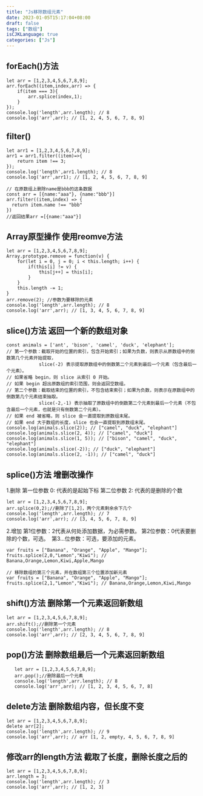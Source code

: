 ```yaml
---
title: "Js移除数组元素"
date: 2023-01-05T15:17:04+08:00
draft: false
tags: ["数组"]
isCJKLanguage: true
categories: ["Js"]
---
```


## forEach()方法
```shell 
let arr = [1,2,3,4,5,6,7,8,9];
arr.forEach((item,index,arr) => {
	if(item === 3){
   		arr.splice(index,1);
	}
});
console.log('length',arr.length); // 8
console.log('arr',arr); // [1, 2, 4, 5, 6, 7, 8, 9]

```

## filter()
```shell script
let arr1 = [1,2,3,4,5,6,7,8,9];
arr1 = arr1.filter((item)=>{
    return item !== 3;
});
console.log('length',arr1.length); // 8
console.log('arr',arr1); // [1, 2, 4, 5, 6, 7, 8, 9] 

// 在原数组上删除name是bbb的这条数据
const arr = [{name:"aaa"}, {name:"bbb"}]
arr.filter((item,index) => {
  return item.name !== "bbb"
})
//返回结果arr =[{name:"aaa"}]

```
## Array原型操作 使用reomve方法
```shell script
let arr = [1,2,3,4,5,6,7,8,9];
Array.prototype.remove = function(v) {
	for(let i = 0, j = 0; i < this.length; i++) {
		if(this[i] != v) {
			this[j++] = this[i];
		}
	}
	this.length -= 1;
}
arr.remove(2); //参数为要移除的元素
console.log('length',arr.length); // 8
console.log('arr',arr); // [1, 3, 4, 5, 6, 7, 8, 9]
```

## slice()方法  返回一个新的数组对象 
```shell script
const animals = ['ant', 'bison', 'camel', 'duck', 'elephant'];
// 第一个参数：截取开始的位置的索引，包含开始索引；如果为负数，则表示从原数组中的倒数第几个元素开始提取，
            slice(-2) 表示提取原数组中的倒数第二个元素到最后一个元素（包含最后一个元素）。
// 如果省略 begin，则 slice 从索引 0 开始。
// 如果 begin 超出原数组的索引范围，则会返回空数组。
// 第二个参数：截取结束的位置的索引，不包含结束索引；如果为负数，则表示在原数组中的倒数第几个元素结束抽取。 
            slice(-2,-1) 表示抽取了原数组中的倒数第二个元素到最后一个元素（不包含最后一个元素，也就是只有倒数第二个元素）。
// 如果 end 被省略，则 slice 会一直提取到原数组末尾。
// 如果 end 大于数组的长度，slice 也会一直提取到原数组末尾。
console.log(animals.slice(2)); // ["camel", "duck", "elephant"]
console.log(animals.slice(2, 4)); // ["camel", "duck"]
console.log(animals.slice(1, 5)); // ["bison", "camel", "duck", "elephant"]
console.log(animals.slice(-2)); // ["duck", "elephant"]
console.log(animals.slice(2, -1)); // ["camel", "duck"] 
```

## splice()方法 增删改操作
1.删除
第一位参数 0: 代表的是起始下标
第二位参数 2: 代表的是删除的个数
```shell script
let arr = [1,2,3,4,5,6,7,8,9];
arr.splice(0,2);//删除了[1,2]，两个元素剩余余下几个
console.log('length',arr.length); // 7
console.log('arr',arr); // [3, 4, 5, 6, 7, 8, 9] 
```
2.增加
第1位参数：2代表从何处添加数据，为必需参数。
第2位参数：0代表要删除的个数，可选。
 第3...位参数：可选，要添加的元素。
```shell script
var fruits = ["Banana", "Orange", "Apple", "Mango"];
fruits.splice(2,0,"Lemon","Kiwi"); // Banana,Orange,Lemon,Kiwi,Apple,Mango

// 移除数组的第三个元素，并在数组第三个位置添加新元素
var fruits = ["Banana", "Orange", "Apple", "Mango"];
fruits.splice(2,1,"Lemon","Kiwi"); // Banana,Orange,Lemon,Kiwi,Mango 
```


## shift()方法 删除第一个元素返回新数组
```shell script
let arr = [1,2,3,4,5,6,7,8,9];
arr.shift();//删除第一个元素
console.log('length',arr.length); // 8
console.log('arr',arr); // [2, 3, 4, 5, 6, 7, 8, 9] 
```

## pop()方法 删除数组最后一个元素返回新数组
```shell script
   let arr = [1,2,3,4,5,6,7,8,9];
   arr.pop();//删除最后一个元素
   console.log('length',arr.length); // 8
   console.log('arr',arr); // [1, 2, 3, 4, 5, 6, 7, 8] 
```
## delete方法 删除数组内容，但长度不变
```shell script
let arr = [1,2,3,4,5,6,7,8,9];
delete arr[2];
console.log('length',arr.length); // 9
console.log('arr',arr); // arr [1, 2, empty, 4, 5, 6, 7, 8, 9]
```
## 修改arr的length方法 截取了长度，删除长度之后的
```shell script
let arr = [1,2,3,4,5,6,7,8,9];
arr.length = 3;
console.log('length',arr.length); // 3
console.log('arr',arr); // [1, 2, 3] 
```
